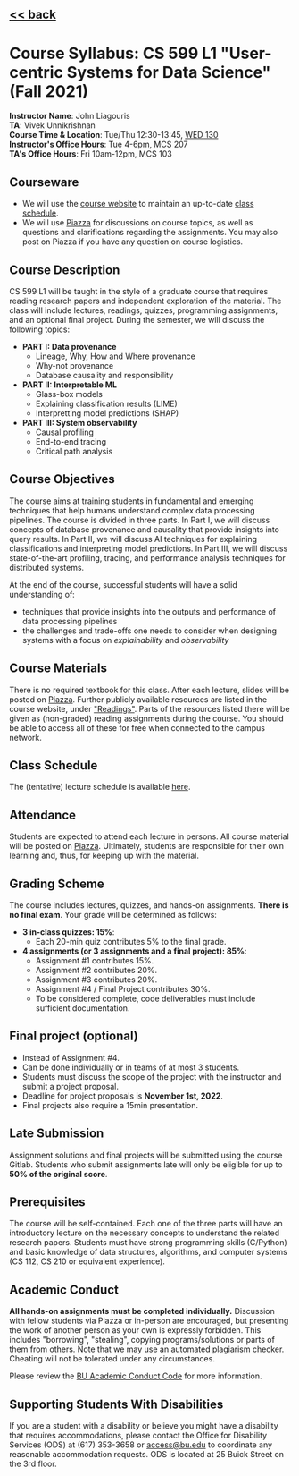 ## [<< back](./index.html)

# Course Syllabus: CS 599 L1 "User-centric Systems for Data Science" (Fall 2021)

**Instructor Name**: John Liagouris <br />
**TA**: Vivek Unnikrishnan <br />
**Course Time & Location**:	Tue/Thu 12:30-13:45, [WED 130](https://www.bu.edu/classrooms/classroom/wed-130/)  
**Instructor's Office Hours**: Tue 4-6pm, MCS 207 <br />
**TA's Office Hours**: Fri 10am-12pm, MCS 103

## Courseware
- We will use the [course website](https://jliagouris.github.io/UCDS/) to maintain an up-to-date [class schedule](https://jliagouris.github.io/UCDS/lectures.html).
- We will use [Piazza](https://piazza.com/bu/fall2022/cs599l1/home) for discussions on course topics, as well as questions and clarifications regarding the assignments. You may also post on Piazza if you have any question on course logistics.

## Course Description
CS 599 L1 will be taught in the style of a graduate course that requires reading research papers and independent exploration of the material.
The class will include lectures, readings, quizzes, programming assignments, and an optional final project.
During the semester, we will discuss the following topics:

- **PART I: Data provenance**
  - Lineage, Why, How and Where provenance
  - Why-not provenance
  - Database causality and responsibility
- **PART II: Interpretable ML** 
  - Glass-box models
  - Explaining classification results (LIME)
  - Interpretting model predictions (SHAP)
- **PART III: System observability**
  - Causal profiling
  - End-to-end tracing
  - Critical path analysis

## Course Objectives
The course aims at training students in fundamental and emerging techniques that help humans understand complex data processing pipelines.
The course is divided in three parts. In Part I, we will discuss concepts of database provenance and causality that provide insights into query results. 
In Part II, we will discuss AI techniques for explaining classifications and interpreting model predictions. 
In Part III, we will discuss state-of-the-art profiling, tracing, and performance analysis techniques for distributed systems.

At the end of the course, successful students will have a solid understanding of:
- techniques that provide insights into the outputs and performance of data processing pipelines
- the challenges and trade-offs one needs to consider when designing systems with a focus on *explainability* and *observability*

## Course Materials
There is no required textbook for this class. After each lecture, slides will be posted on [Piazza](https://piazza.com/bu/fall2022/cs599l1/home). 
Further publicly available resources are listed in the course website, under ["Readings"](https://jliagouris.github.io/UCDS/readings.html). 
Parts of the resources listed there will be given as (non-graded) reading assignments during the course. 
You should be able to access all of these for free when connected to the campus network.

## Class Schedule
The (tentative) lecture schedule is available [here](https://jliagouris.github.io/UCDS/lectures.html).

## Attendance
Students are expected to attend each lecture in persons. All course material will be posted on [Piazza](https://piazza.com/bu/fall2022/cs599l1/home).
Ultimately, students are responsible for their own learning and, thus, for keeping up with the material.

## Grading Scheme
The course includes lectures, quizzes, and hands-on assignments. **There is no final exam**. Your grade will be determined as follows: 
- **3 in-class quizzes: 15%**:
  - Each 20-min quiz contributes 5% to the final grade.
- **4 assignments (or 3 assignments and a final project): 85%**:
  - Assignment #1 contributes 15%.
  - Assignment #2 contributes 20%.
  - Assignment #3 contributes 20%.
  - Assignment #4 / Final Project contributes 30%.
  - To be considered complete, code deliverables must include sufficient documentation.

## Final project (optional)
  - Instead of Assignment #4.
  - Can be done individually or in teams of at most 3 students.
  - Students must discuss the scope of the project with the instructor and submit a project proposal.
  - Deadline for project proposals is **November 1st, 2022**.
  - Final projects also require a 15min presentation.
  
## Late Submission
Assignment solutions and final projects will be submitted using the course Gitlab. 
Students who submit assignments late will only be eligible for up to **50% of the original score**. 

## Prerequisites
The course will be self-contained. Each one of the three parts will have an introductory lecture on the necessary concepts to understand the related research papers. Students must have strong programming skills (C/Python) and basic knowledge of data structures, algorithms, and computer systems (CS 112, CS 210 or equivalent experience).

## Academic Conduct
**All hands-on assignments must be completed individually.** 
Discussion with fellow students via Piazza or in-person are encouraged, but presenting the work of another person as your own is expressly forbidden. 
This includes "borrowing", "stealing", copying programs/solutions or parts of them from others. 
Note that we may use an automated plagiarism checker. Cheating will not be tolerated under any circumstances.

Please review the [BU Academic Conduct Code](https://www.bu.edu/academics/policies/academic-conduct-code/) for more information.

## Supporting Students With Disabilities
If you are a student with a disability or believe you might have a disability that requires accommodations, 
please contact the Office for Disability Services (ODS) at (617) 353-3658 or access@bu.edu to coordinate any reasonable accommodation requests. 
ODS is located at 25 Buick Street on the 3rd floor.
